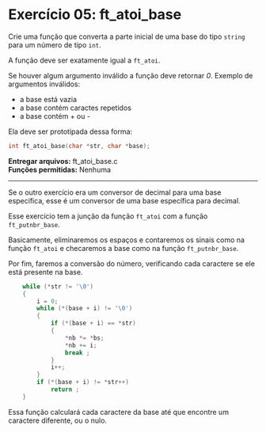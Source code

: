 # Exercício 05: ft_atoi_base

Crie uma função que converta a parte inicial de uma base do tipo  `string` para um número de tipo `int`.

A função deve ser exatamente igual a `ft_atoi`.

Se houver algum argumento inválido a função deve retornar _0_. Exemplo de argumentos inválidos:

- a base está vazia
- a base contém caractes repetidos
- a base contém + ou -

Ela deve ser prototipada dessa forma:

```c
int ft_atoi_base(char *str, char *base);
```

**Entregar arquivos:** ft_atoi_base.c<br>
**Funções permitidas:** Nenhuma

---

Se o outro exercício era um conversor de decimal para uma base específica, esse é um conversor de uma base específica para decimal.

Esse exercício tem a junção da função `ft_atoi` com a função `ft_putnbr_base`.

Basicamente, eliminaremos os espaços e contaremos os sinais como na função `ft_atoi` e checaremos a base como na função `ft_putnbr_base`.

Por fim, faremos a conversão do número, verificando cada caractere se ele está presente na base.

```c
	while (*str != '\0')
	{
		i = 0;
		while (*(base + i) != '\0')
		{
			if (*(base + i) == *str)
			{
				*nb *= *bs;
				*nb += i;
				break ;
			}
			i++;
		}
		if (*(base + i) != *str++)
			return ;
	}
```

Essa função calculará cada caractere da base até que encontre um caractere diferente, ou o nulo.
